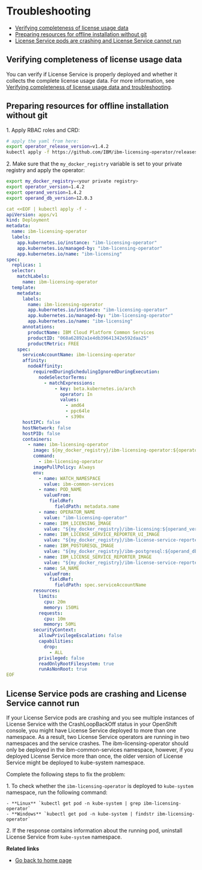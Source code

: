 # Troubleshooting

- [Verifying completeness of license usage data](#verifying-completeness-of-license-usage-data)
- [Preparing resources for offline installation without git](#preparing-resources-for-offline-installation-without-git)
- [License Service pods are crashing and License Service cannot run](#license-service-pods-are-crashing-and-license-service-cannot-run)

## Verifying completeness of license usage data

You can verify if License Service is properly deployed and whether it collects the complete license usage data. For more information, see [Verifying completeness of license usage data and troubleshooting](https://www.ibm.com/support/knowledgecenter/SSHKN6/license-service/1.x.x/monitoring.html).

## Preparing resources for offline installation without git

1\. Apply RBAC roles and CRD:

```bash
# apply the yaml from here:
export operator_release_version=v1.4.2
kubectl apply -f https://github.com/IBM/ibm-licensing-operator/releases/download/${operator_release_version}/rbac_and_crd.yaml
```

2\. Make sure that the `my_docker_registry` variable is set to your private registry and apply the operator:

```bash
export my_docker_registry=<your private registry>
export operator_version=1.4.2
export operand_version=1.4.2
export operand_db_version=12.0.3
```

```yaml
cat <<EOF | kubectl apply -f -
apiVersion: apps/v1
kind: Deployment
metadata:
  name: ibm-licensing-operator
  labels:
    app.kubernetes.io/instance: "ibm-licensing-operator"
    app.kubernetes.io/managed-by: "ibm-licensing-operator"
    app.kubernetes.io/name: "ibm-licensing"
spec:
  replicas: 1
  selector:
    matchLabels:
      name: ibm-licensing-operator
  template:
    metadata:
      labels:
        name: ibm-licensing-operator
        app.kubernetes.io/instance: "ibm-licensing-operator"
        app.kubernetes.io/managed-by: "ibm-licensing-operator"
        app.kubernetes.io/name: "ibm-licensing"
      annotations:
        productName: IBM Cloud Platform Common Services
        productID: "068a62892a1e4db39641342e592daa25"
        productMetric: FREE
    spec:
      serviceAccountName: ibm-licensing-operator
      affinity:
        nodeAffinity:
          requiredDuringSchedulingIgnoredDuringExecution:
            nodeSelectorTerms:
              - matchExpressions:
                  - key: beta.kubernetes.io/arch
                    operator: In
                    values:
                      - amd64
                      - ppc64le
                      - s390x
      hostIPC: false
      hostNetwork: false
      hostPID: false
      containers:
        - name: ibm-licensing-operator
          image: ${my_docker_registry}/ibm-licensing-operator:${operator_version}
          command:
            - ibm-licensing-operator
          imagePullPolicy: Always
          env:
            - name: WATCH_NAMESPACE
              value: ibm-common-services
            - name: POD_NAME
              valueFrom:
                fieldRef:
                  fieldPath: metadata.name
            - name: OPERATOR_NAME
              value: "ibm-licensing-operator"
            - name: IBM_LICENSING_IMAGE
              value: "${my_docker_registry}/ibm-licensing:${operand_version}"
            - name: IBM_LICENSE_SERVICE_REPORTER_UI_IMAGE
              value: "${my_docker_registry}/ibm-license-service-reporter-ui:${operand_version}"
            - name: IBM_POSTGRESQL_IMAGE
              value: "${my_docker_registry}/ibm-postgresql:${operand_db_version}"
            - name: IBM_LICENSE_SERVICE_REPORTER_IMAGE
              value: "${my_docker_registry}/ibm-license-service-reporter:${operand_version}"
            - name: SA_NAME
              valueFrom:
                fieldRef:
                  fieldPath: spec.serviceAccountName
          resources:
            limits:
              cpu: 20m
              memory: 150Mi
            requests:
              cpu: 10m
              memory: 50Mi
          securityContext:
            allowPrivilegeEscalation: false
            capabilities:
              drop:
                - ALL
            privileged: false
            readOnlyRootFilesystem: true
            runAsNonRoot: true
EOF
```

## License Service pods are crashing and License Service cannot run

If your License Service pods are crashing and you see multiple instances of License Service with the CrashLoopBackOff status in your OpenShift console, you might have License Service deployed to more than one namespace. As a result, two License Service operators are running in two namespaces and the service crashes. The ibm-licensing-operator should only be deployed in the ibm-common-services namespace, however, if you deployed License Service more than once, the older version of License Service might be deployed to kube-system namespace.

Complete the following steps to fix the problem:

1\. To check whether the `ibm-licensing-operator` is deployed to `kube-system` namespace, run the following command:

    - **Linux** `kubectl get pod -n kube-system | grep ibm-licensing-operator`
    - **Windows** `kubectl get pod -n kube-system | findstr ibm-licensing-operator`

2\. If the response contains information about the running pod, uninstall License Service from `kube-system` namespace.

<b>Related links</b>
- [Go back to home page](../License_Service_main.md#documentation)
